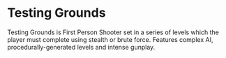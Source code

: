 # Testing Grounds
Testing Grounds is First Person Shooter set in a series of levels which the player must complete using stealth or brute force. Features complex AI, procedurally-generated levels and intense gunplay.
